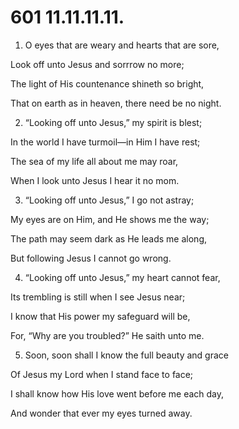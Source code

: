 # 601 11.11.11.11.

1.  O eyes that are weary and hearts that are sore,

Look off unto Jesus and sorrrow no more;

The light of His countenance shineth so bright,

That on earth as in heaven, there need be no night.

2.  “Looking off unto Jesus,” my spirit is blest;

In the world I have turmoil—in Him I have rest;

The sea of my life all about me may roar,

When I look unto Jesus I hear it no mom.

3.  “Looking off unto Jesus,” I go not astray;

My eyes are on Him, and He shows me the way;

The path may seem dark as He leads me along,

But following Jesus I cannot go wrong.

4.  “Looking off unto Jesus,” my heart cannot fear,

Its trembling is still when I see Jesus near;

I know that His power my safeguard will be,

For, “Why are you troubled?” He saith unto me.

5.  Soon, soon shall I know the full beauty and grace

Of Jesus my Lord when I stand face to face;

I shall know how His love went before me each day,

And wonder that ever my eyes turned away.


